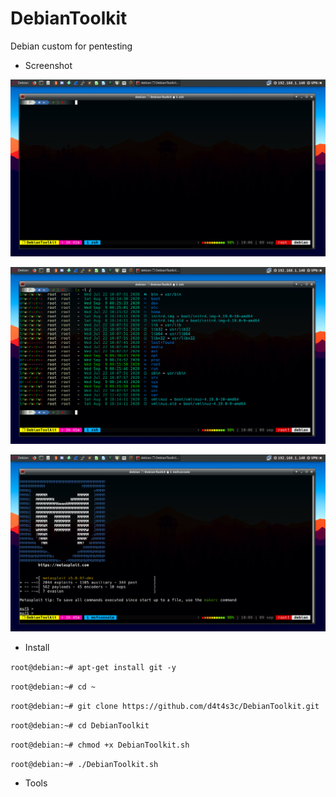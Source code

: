 # DebianToolkit

Debian custom for pentesting


* Screenshot

![](/screenshot/a.png)

![](/screenshot/b.png)

![](/screenshot/c.png)


* Install

``` root@debian:~# apt-get install git -y ```

``` root@debian:~# cd ~ ```

``` root@debian:~# git clone https://github.com/d4t4s3c/DebianToolkit.git ```

``` root@debian:~# cd DebianToolkit ```

``` root@debian:~# chmod +x DebianToolkit.sh ```

``` root@debian:~# ./DebianToolkit.sh ```

* Tools
